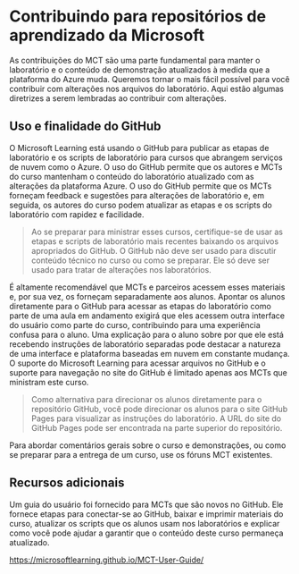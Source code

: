 # Contribuindo para repositórios de aprendizado da Microsoft

As contribuições do MCT são uma parte fundamental para manter o laboratório e o conteúdo de demonstração atualizados à medida que a plataforma do Azure muda. Queremos tornar o mais fácil possível para você contribuir com alterações nos arquivos do laboratório. Aqui estão algumas diretrizes a serem lembradas ao contribuir com alterações.

## Uso e finalidade do GitHub

O Microsoft Learning está usando o GitHub para publicar as etapas de laboratório e os scripts de laboratório para cursos que abrangem serviços de nuvem como o Azure. O uso do GitHub permite que os autores e MCTs do curso mantenham o conteúdo do laboratório atualizado com as alterações da plataforma Azure. O uso do GitHub permite que os MCTs forneçam feedback e sugestões para alterações de laboratório e, em seguida, os autores do curso podem atualizar as etapas e os scripts do laboratório com rapidez e facilidade.

> Ao se preparar para ministrar esses cursos, certifique-se de usar as etapas e scripts de laboratório mais recentes baixando os arquivos apropriados do GitHub. O GitHub não deve ser usado para discutir conteúdo técnico no curso ou como se preparar. Ele só deve ser usado para tratar de alterações nos laboratórios.

É altamente recomendável que MCTs e parceiros acessem esses materiais e, por sua vez, os forneçam separadamente aos alunos. Apontar os alunos diretamente para o GitHub para acessar as etapas do laboratório como parte de uma aula em andamento exigirá que eles acessem outra interface do usuário como parte do curso, contribuindo para uma experiência confusa para o aluno. Uma explicação para o aluno sobre por que ele está recebendo instruções de laboratório separadas pode destacar a natureza de uma interface e plataforma baseadas em nuvem em constante mudança. O suporte do Microsoft Learning para acessar arquivos no GitHub e o suporte para navegação no site do GitHub é limitado apenas aos MCTs que ministram este curso.

> Como alternativa para direcionar os alunos diretamente para o repositório GitHub, você pode direcionar os alunos para o site GitHub Pages para visualizar as instruções do laboratório. A URL do site do GitHub Pages pode ser encontrada na parte superior do repositório.

Para abordar comentários gerais sobre o curso e demonstrações, ou como se preparar para a entrega de um curso, use os fóruns MCT existentes.

## Recursos adicionais

Um guia do usuário foi fornecido para MCTs que são novos no GitHub. Ele fornece etapas para conectar-se ao GitHub, baixar e imprimir materiais do curso, atualizar os scripts que os alunos usam nos laboratórios e explicar como você pode ajudar a garantir que o conteúdo deste curso permaneça atualizado.

<https://microsoftlearning.github.io/MCT-User-Guide/>
